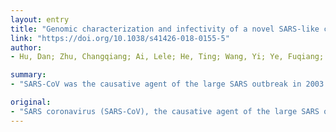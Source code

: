 ```yaml
---
layout: entry
title: "Genomic characterization and infectivity of a novel SARS-like coronavirus in Chinese bats"
link: "https://doi.org/10.1038/s41426-018-0155-5"
author:
- Hu, Dan; Zhu, Changqiang; Ai, Lele; He, Ting; Wang, Yi; Ye, Fuqiang; Yang, Lu; Ding, Chenxi; Zhu, Xuhui; Lv, Ruicheng; Zhu, Jin; Hassan, Bachar; Feng, Youjun; Tan, Weilong; Wang, Changjun

summary:
- "SARS-CoV was the causative agent of the large SARS outbreak in 2003. 334 bats were collected from Zhoushan city, Zhejiang province, China, between 2015 and 2017. PCR amplification of the conserved coronaviral protein RdRp detected coronaviruses in 26.65% of bats belonging to this region."

original:
- "SARS coronavirus (SARS-CoV), the causative agent of the large SARS outbreak in 2003, originated in bats. Many SARS-like coronaviruses (SL-CoVs) have been detected in bats, particularly those that reside in China, Europe, and Africa. To further understand the evolutionary relationship between SARS-CoV and its reservoirs, 334 bats were collected from Zhoushan city, Zhejiang province, China, between 2015 and 2017. PCR amplification of the conserved coronaviral protein RdRp detected coronaviruses in 26.65% of bats belonging to this region, and this number was influenced by seasonal changes. Full genomic analyses of the two new SL-CoVs from Zhoushan (ZXC21 and ZC45) showed that their genomes were 29,732 nucleotides (nt) and 29,802 nt in length, respectively, with 13 open reading frames (ORFs). These results revealed 81% shared nucleotide identity with human/civet SARS CoVs, which was more distant than that observed previously for bat SL-CoVs in China. Importantly, using pathogenic tests, we found that the virus can reproduce and cause disease in suckling rats, and further studies showed that the virus-like particles can be observed in the brains of suckling rats by electron microscopy. Thus, this study increased our understanding of the genetic diversity of the SL-CoVs carried by bats and also provided a new perspective to study the possibility of cross-species transmission of SL-CoVs using suckling rats as an animal model."
---
```


